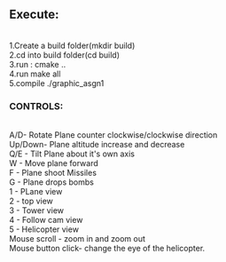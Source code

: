 ## Execute:
<br>1.Create a build folder(mkdir build)
<br>2.cd into build folder(cd build)
<br>3.run : cmake ..
<br>4.run make all
<br>5.compile ./graphic_asgn1

### CONTROLS:
<br>A/D- Rotate Plane counter clockwise/clockwise direction
<br>Up/Down- Plane altitude increase and decrease
<br>Q/E - Tilt Plane about it's own axis
<br>W - Move plane forward
<br>F - Plane shoot Missiles
<br>G - Plane drops bombs
<br>1 - PLane view
<br>2 - top view
<br>3 - Tower view
<br>4 - Follow cam view
<br>5 - Helicopter view 
<br>Mouse scroll - zoom in and zoom out
<br>Mouse button click- change the eye of the helicopter.
